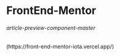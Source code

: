 # FrontEnd-Mentor
<h6>article-preview-component-master</h6>
 (https://front-end-mentor-iota.vercel.app/)
